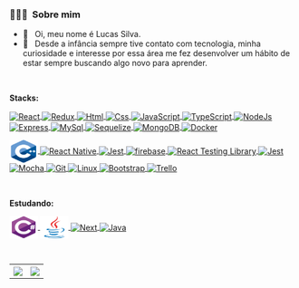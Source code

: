 <h3> 👨🏻‍💻 &nbsp;Sobre mim </h3>

- 👋 &nbsp; Oi, meu nome é Lucas Silva.
- 🤔 &nbsp; Desde a infância sempre tive contato com tecnologia, minha curiosidade e interesse por essa área me fez desenvolver um hábito de estar sempre buscando algo novo para aprender.
<br>

**Stacks:**

<p align="left">
  <a href="https://reactjs.org/">
    <img align="center" alt="React" height="40" width="50" src="https://cdn.jsdelivr.net/gh/devicons/devicon/icons/react/react-original-wordmark.svg">
  </a>
  <a href="https://redux.js.org/">
    <img align="center" alt="Redux" height="40" width="50" src="https://cdn.jsdelivr.net/gh/devicons/devicon/icons/redux/redux-original.svg">
  </a>
  <a href="https://en.wikipedia.org/wiki/HTML">
    <img align="center" alt="Html" height="40" width="50" src="https://cdn.jsdelivr.net/gh/devicons/devicon/icons/html5/html5-plain-wordmark.svg">
  </a>
  <a href="https://en.wikipedia.org/wiki/CSS">
    <img align="center" alt="Css" height="40" width="50" src="https://cdn.jsdelivr.net/gh/devicons/devicon/icons/css3/css3-plain-wordmark.svg">
  </a>
  <a href="https://en.wikipedia.org/wiki/JavaScript">
    <img align="center" alt="JavaScript" height="40" width="50" src="https://cdn.jsdelivr.net/gh/devicons/devicon/icons/javascript/javascript-original.svg">
  </a>
  <a href="https://www.typescriptlang.org/">
    <img align="center" alt="TypeScript" height="40" width="50" src="https://cdn.jsdelivr.net/gh/devicons/devicon/icons/typescript/typescript-original.svg">
  </a>
  <a href="https://nodejs.org/en/">
    <img align="center" alt="NodeJs" height="40" width="50" src="https://cdn.jsdelivr.net/gh/devicons/devicon/icons/nodejs/nodejs-original.svg">
  </a>
  <a href="http://expressjs.com/">
    <img align="center" alt="Express" height="40" width="50" src="https://cdn.jsdelivr.net/gh/devicons/devicon/icons/express/express-original-wordmark.svg">
  </a>
  <a href="https://www.mysql.com/">
    <img align="center" alt="MySql" height="40" width="50" src="https://cdn.jsdelivr.net/gh/devicons/devicon/icons/mysql/mysql-original-wordmark.svg">
  </a>
  <a href="https://sequelize.org/">
    <img align="center" alt="Sequelize" height="40" width="50" src="https://cdn.jsdelivr.net/gh/devicons/devicon/icons/sequelize/sequelize-original.svg">
  </a>
  <a href="https://www.mongodb.com/">
    <img align="center" alt="MongoDB" height="40" width="50" src="https://cdn.jsdelivr.net/gh/devicons/devicon/icons/mongodb/mongodb-plain-wordmark.svg">
  </a>
  <a href="https://www.docker.com/">
    <img align="center" alt="Docker" height="40" width="50" src="https://cdn.jsdelivr.net/gh/devicons/devicon/icons/docker/docker-plain-wordmark.svg">
  </a>
</p>

<p align="left">
  <a href="https://www.w3schools.com/cpp/" target="_blank" rel="noreferrer"> 
    <img align="center" src="https://raw.githubusercontent.com/devicons/devicon/master/icons/cplusplus/cplusplus-original.svg" alt="cplusplus" width="50" height="40"/> 
  </a> 
  <a href="https://reactnative.dev/">
    <img align="center" alt="React Native" height="40" width="50" src="https://cdn.jsdelivr.net/gh/devicons/devicon/icons/react/react-original.svg">
  </a>
  <a href="https://expo.dev/">
    <img align="center" alt="Jest" height="40" width="50" src="https://www.svgrepo.com/show/373753/light-expo.svg">
  </a>
  <a href="https://firebase.google.com/" target="_blank" rel="noreferrer"> 
    <img align="center" src="https://www.vectorlogo.zone/logos/firebase/firebase-icon.svg" alt="firebase" width="50" height="40"/> 
  </a>
  <a href="https://testing-library.com/">
    <img align="center" alt="React Testing Library" height="40" width="50" src="https://testing-library.com/img/octopus-64x64.png">
  </a>
  <a href="https://jestjs.io/">
    <img align="center" alt="Jest" height="40" width="50" src="https://cdn.jsdelivr.net/gh/devicons/devicon/icons/jest/jest-plain.svg">
  </a>
  <a href="https://mochajs.org/">
    <img align="center" alt="Mocha" height="40" width="50" src="https://cdn.jsdelivr.net/gh/devicons/devicon/icons/mocha/mocha-plain.svg">
  </a>
  <a href="https://git-scm.com/">
    <img align="center" alt="Git" height="40" width="50" src="https://cdn.jsdelivr.net/gh/devicons/devicon/icons/git/git-original.svg">
  </a>
  <a href="https://en.wikipedia.org/wiki/Linux">
    <img align="center" alt="Linux" height="40" width="50" src="https://cdn.jsdelivr.net/gh/devicons/devicon/icons/linux/linux-original.svg">
  </a>
  <a href="https://getbootstrap.com/">
    <img align="center" alt="Bootstrap" height="40" width="50" src="https://cdn.jsdelivr.net/gh/devicons/devicon/icons/bootstrap/bootstrap-original.svg">
  </a>
  <a href="https://trello.com/">
    <img align="center" alt="Trello" height="40" width="50" src="https://cdn.jsdelivr.net/gh/devicons/devicon/icons/trello/trello-plain.svg">
  </a>
</p>

</br>

**Estudando:**

<p align="left">
  <a href="https://www.w3schools.com/cs/" target="_blank" rel="noreferrer"> 
    <img align="center" src="https://raw.githubusercontent.com/devicons/devicon/master/icons/csharp/csharp-original.svg" alt="csharp" width="50" height="40"/> 
  </a>
  <a href="https://www.java.com" target="_blank" rel="noreferrer"> 
    <img align="center" src="https://raw.githubusercontent.com/devicons/devicon/master/icons/java/java-original.svg" alt="java" width="50" height="40"/> 
  </a>
  <a href="https://nextjs.org/">
    <img align="center" alt="Next" height="40" width="50" src="https://cdn.jsdelivr.net/gh/devicons/devicon/icons/nextjs/nextjs-original.svg">
  </a>
  <a href="https://www.python.org/">
    <img align="center" alt="Java" height="40" width="50" src="https://cdn.jsdelivr.net/gh/devicons/devicon/icons/python/python-original-wordmark.svg">
  </a>
</p>

</br>

<div align="left">
  <table border="0">
    <tr>
      <td><img align="center" src="https://github-readme-stats-gules-mu.vercel.app/api?username=lucassilvafs&count_private=true&show_icons=true&theme=transparent&hide_border=true" /></td>
      <td><img align="center" src="https://github-readme-stats-gules-mu.vercel.app/api/top-langs/?username=lucassilvafs&langs_count=6&theme=transparent&hide_border=true&layout=donut" /></td>
    </tr>
  </table>
</div>
